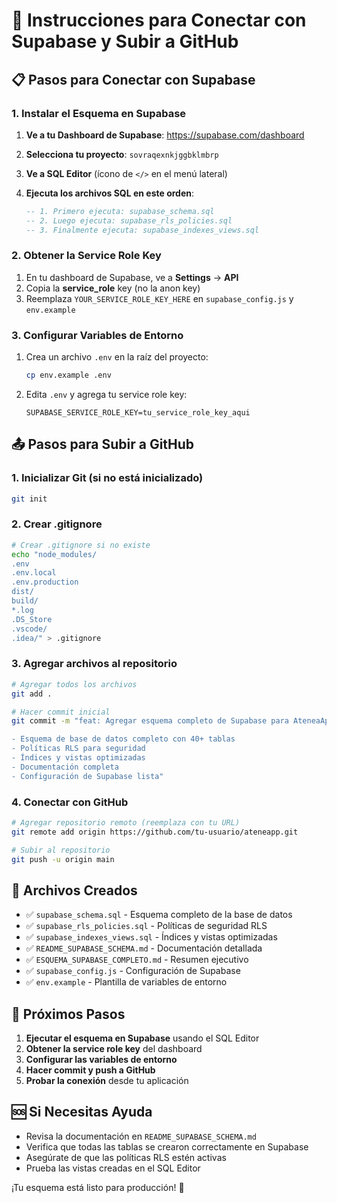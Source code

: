 # 🚀 Instrucciones para Conectar con Supabase y Subir a GitHub

## 📋 Pasos para Conectar con Supabase

### 1. Instalar el Esquema en Supabase

1. **Ve a tu Dashboard de Supabase**: https://supabase.com/dashboard
2. **Selecciona tu proyecto**: `sovraqexnkjggbklmbrp`
3. **Ve a SQL Editor** (ícono de `</>` en el menú lateral)
4. **Ejecuta los archivos SQL en este orden**:

   ```sql
   -- 1. Primero ejecuta: supabase_schema.sql
   -- 2. Luego ejecuta: supabase_rls_policies.sql  
   -- 3. Finalmente ejecuta: supabase_indexes_views.sql
   ```

### 2. Obtener la Service Role Key

1. En tu dashboard de Supabase, ve a **Settings** → **API**
2. Copia la **service_role** key (no la anon key)
3. Reemplaza `YOUR_SERVICE_ROLE_KEY_HERE` en `supabase_config.js` y `env.example`

### 3. Configurar Variables de Entorno

1. Crea un archivo `.env` en la raíz del proyecto:
   ```bash
   cp env.example .env
   ```

2. Edita `.env` y agrega tu service role key:
   ```
   SUPABASE_SERVICE_ROLE_KEY=tu_service_role_key_aqui
   ```

## 📤 Pasos para Subir a GitHub

### 1. Inicializar Git (si no está inicializado)

```bash
git init
```

### 2. Crear .gitignore

```bash
# Crear .gitignore si no existe
echo "node_modules/
.env
.env.local
.env.production
dist/
build/
*.log
.DS_Store
.vscode/
.idea/" > .gitignore
```

### 3. Agregar archivos al repositorio

```bash
# Agregar todos los archivos
git add .

# Hacer commit inicial
git commit -m "feat: Agregar esquema completo de Supabase para AteneaApp

- Esquema de base de datos completo con 40+ tablas
- Políticas RLS para seguridad
- Índices y vistas optimizadas
- Documentación completa
- Configuración de Supabase lista"
```

### 4. Conectar con GitHub

```bash
# Agregar repositorio remoto (reemplaza con tu URL)
git remote add origin https://github.com/tu-usuario/ateneapp.git

# Subir al repositorio
git push -u origin main
```

## 🔧 Archivos Creados

- ✅ `supabase_schema.sql` - Esquema completo de la base de datos
- ✅ `supabase_rls_policies.sql` - Políticas de seguridad RLS
- ✅ `supabase_indexes_views.sql` - Índices y vistas optimizadas
- ✅ `README_SUPABASE_SCHEMA.md` - Documentación detallada
- ✅ `ESQUEMA_SUPABASE_COMPLETO.md` - Resumen ejecutivo
- ✅ `supabase_config.js` - Configuración de Supabase
- ✅ `env.example` - Plantilla de variables de entorno

## 🎯 Próximos Pasos

1. **Ejecutar el esquema en Supabase** usando el SQL Editor
2. **Obtener la service role key** del dashboard
3. **Configurar las variables de entorno**
4. **Hacer commit y push a GitHub**
5. **Probar la conexión** desde tu aplicación

## 🆘 Si Necesitas Ayuda

- Revisa la documentación en `README_SUPABASE_SCHEMA.md`
- Verifica que todas las tablas se crearon correctamente en Supabase
- Asegúrate de que las políticas RLS estén activas
- Prueba las vistas creadas en el SQL Editor

¡Tu esquema está listo para producción! 🎉
